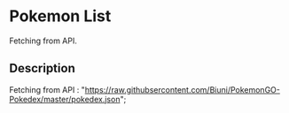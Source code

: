 # Pokemon List

Fetching from API.

## Description

Fetching from API : "https://raw.githubsercontent.com/Biuni/PokemonGO-Pokedex/master/pokedex.json";
